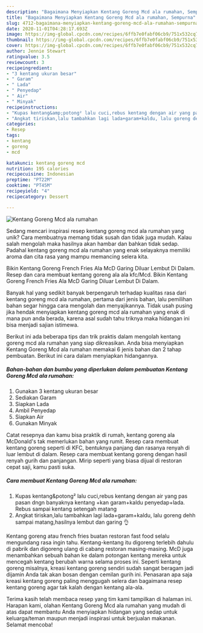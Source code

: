 ```yaml
---
description: "Bagaimana Menyiapkan Kentang Goreng Mcd ala rumahan, Sempurna"
title: "Bagaimana Menyiapkan Kentang Goreng Mcd ala rumahan, Sempurna"
slug: 4712-bagaimana-menyiapkan-kentang-goreng-mcd-ala-rumahan-sempurna
date: 2020-11-01T04:28:17.693Z
image: https://img-global.cpcdn.com/recipes/6ffb7e0fabf06cb9/751x532cq70/kentang-goreng-mcd-ala-rumahan-foto-resep-utama.jpg
thumbnail: https://img-global.cpcdn.com/recipes/6ffb7e0fabf06cb9/751x532cq70/kentang-goreng-mcd-ala-rumahan-foto-resep-utama.jpg
cover: https://img-global.cpcdn.com/recipes/6ffb7e0fabf06cb9/751x532cq70/kentang-goreng-mcd-ala-rumahan-foto-resep-utama.jpg
author: Jennie Stewart
ratingvalue: 3.5
reviewcount: 3
recipeingredient:
- "3 kentang ukuran besar"
- " Garam"
- " Lada"
- " Penyedap"
- " Air"
- " Minyak"
recipeinstructions:
- "Kupas kentang&amp;potong² lalu cuci,rebus kentang dengan air yang pas pasan dngn banyaknya kentang +kan garam+kaldu penyedap+lada. Rebus sampai kentang setengah matang"
- "Angkat tiriskan,lalu tambahkan lagi lada+garam+kaldu, lalu goreng dehh sampai matang,hasilnya lembut dan garing 👌"
categories:
- Resep
tags:
- kentang
- goreng
- mcd

katakunci: kentang goreng mcd 
nutrition: 195 calories
recipecuisine: Indonesian
preptime: "PT22M"
cooktime: "PT45M"
recipeyield: "4"
recipecategory: Dessert

---
```



![Kentang Goreng Mcd ala rumahan](https://img-global.cpcdn.com/recipes/6ffb7e0fabf06cb9/751x532cq70/kentang-goreng-mcd-ala-rumahan-foto-resep-utama.jpg)

Sedang mencari inspirasi resep kentang goreng mcd ala rumahan yang unik? Cara membuatnya memang tidak susah dan tidak juga mudah. Kalau salah mengolah maka hasilnya akan hambar dan bahkan tidak sedap. Padahal kentang goreng mcd ala rumahan yang enak selayaknya memiliki aroma dan cita rasa yang mampu memancing selera kita.

Bikin Kentang Goreng French Fries Ala McD Garing Diluar Lembut Di Dalam. Resep dan cara membuat kentang goreng ala ala kfc/Mcd. Bikin Kentang Goreng French Fries Ala McD Garing Diluar Lembut Di Dalam.

Banyak hal yang sedikit banyak berpengaruh terhadap kualitas rasa dari kentang goreng mcd ala rumahan, pertama dari jenis bahan, lalu pemilihan bahan segar hingga cara mengolah dan menyajikannya. Tidak usah pusing jika hendak menyiapkan kentang goreng mcd ala rumahan yang enak di mana pun anda berada, karena asal sudah tahu triknya maka hidangan ini bisa menjadi sajian istimewa.


Berikut ini ada beberapa tips dan trik praktis dalam mengolah kentang goreng mcd ala rumahan yang siap dikreasikan. Anda bisa menyiapkan Kentang Goreng Mcd ala rumahan memakai 6 jenis bahan dan 2 tahap pembuatan. Berikut ini cara dalam menyiapkan hidangannya.

<!--inarticleads1-->

##### Bahan-bahan dan bumbu yang diperlukan dalam pembuatan Kentang Goreng Mcd ala rumahan:

1. Gunakan 3 kentang ukuran besar
1. Sediakan  Garam
1. Siapkan  Lada
1. Ambil  Penyedap
1. Siapkan  Air
1. Gunakan  Minyak


Catat resepnya dan kamu bisa praktik di rumah, kentang goreng ala McDonald&#39;s tak memerlukan bahan yang rumit. Resep cara membuat kentang goreng seperti di KFC, bentuknya panjang dan rasanya renyah di luar lembut di dalam. Resep cara membuat kentang goreng dengan hasil renyah gurih dan panjangan. Mirip seperti yang biasa dijual di restoran cepat saji, kamu pasti suka. 

<!--inarticleads2-->

##### Cara membuat Kentang Goreng Mcd ala rumahan:

1. Kupas kentang&amp;potong² lalu cuci,rebus kentang dengan air yang pas pasan dngn banyaknya kentang +kan garam+kaldu penyedap+lada. Rebus sampai kentang setengah matang
1. Angkat tiriskan,lalu tambahkan lagi lada+garam+kaldu, lalu goreng dehh sampai matang,hasilnya lembut dan garing 👌


Kentang goreng atau french fries buatan restoran fast food selalu mengundang rasa ingin tahu. Kentang-kentang itu digoreng terlebih dahulu di pabrik dan digoreng ulang di cabang restoran masing-masing. McD juga menambahkan sebuah bahan ke dalam potongan kentang mereka untuk mencegah kentang berubah warna selama proses ini. Seperti kentang goreng misalnya, kreasi kentang goreng sendiri sudah sangat beragam jadi dijamin Anda tak akan bosan dengan cemilan gurih ini. Penasaran apa saja kreasi kentang goreng paling menggugah selera dan bagaimana resep kentang goreng agar tak kalah dengan kentang ala-ala. 

Terima kasih telah membaca resep yang tim kami tampilkan di halaman ini. Harapan kami, olahan Kentang Goreng Mcd ala rumahan yang mudah di atas dapat membantu Anda menyiapkan hidangan yang sedap untuk keluarga/teman maupun menjadi inspirasi untuk berjualan makanan. Selamat mencoba!
